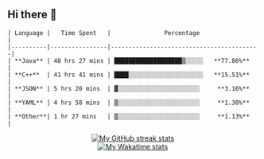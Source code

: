 ## Hi there 👋

```
| Language |   Time Spent   |               Percentage                 |
|----------|----------------|------------------------------------------|
| **Java** | 48 hrs 27 mins | ███████████████████▒░░░░░   **77.86%**   |
| **C++**  | 41 hrs 41 mins | ████░░░░░░░░░░░░░░░░░░░░░   **15.51%**   |
| **JSON** | 5 hrs 20 mins  | ▓░░░░░░░░░░░░░░░░░░░░░░░     **3.16%**   |
| **YAML** | 4 hrs 58 mins  | ▒░░░░░░░░░░░░░░░░░░░░░░░     **1.30%**   |
| **Other**| 1 hr 27 mins   | ▒░░░░░░░░░░░░░░░░░░░░░░░     **1.13%**   |
```

<!-- Streak stats (Dark mode) -->
<div align="center">
  <a href="https://github.com/qwerty541#gh-dark-mode-only">
    <img
       src="https://github.com/Anjali210auser=qwerty541&background=0d1117&currStreakNum=ffffff&sideNums=ffffff&currStreakLabel=ffffff&sideLabels=ffffff&dates=ffffff&fire=2d77dc&ring=2d77dc&locale=en&type=svg&hide_border=true&disable_animations=true"
       alt="My GitHub streak stats"
     />
  </a>
</div>

<!-- WakaTime stats (Dark mode) -->
<div align="center">
  <a href="https://github.com/qwerty541#gh-dark-mode-only">
    <img
        src="https://github-readme-stats-steel-omega.vercel.app/api/wakatime?username=qwerty541&layout=compact&icon_color=2d77dc&title_color=2d77dc&text_color=ffffff&bg_color=0d1117&hide_border=true&custom_title=WakaTime%20Stats%20%28Since%20Feb%2024%202024%29&disable_animations=true"
        alt="My Wakatime stats"
      />
  </a>
</div>
